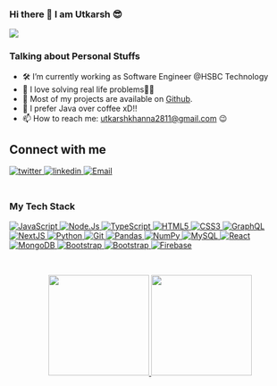 ### Hi there 👋 I am Utkarsh 😎

![](https://readme-typing-svg.herokuapp.com/?width=600&height=50&lines=Thanks+for+dropping+by.;In+God+we+trust.+All+others+must+bring+data.;Given+enough+eyeballs,+all+bugs+are+shallow.;The+imposter+syndrome+is+real.+Luckily,+it+goes+away.)
<!--
- 🔭 I’m currently working as Software Engineer @HSBC Technology
- 🌱 I’m currently learning Full Stack Development
- 💬 Ask me about Anything
- 📫 How to reach me: utkarshkhanna2811@gmail.com -->
<!--

<img src="https://github.com/ranjan-panda/Bio/blob/master/border.gif" width="1100px" height="25px"></h2>

<img align="right" height="250" width="375" alt="" src="https://github.com/ranjan-panda/Bio/blob/master/coding2.gif" />  -->

### Talking about Personal Stuffs

- 🛠 I’m currently working as Software Engineer @HSBC Technology
- :wrench: I love solving real life problems✌🏻
- 👾 Most of my projects are available on [Github](https://github.com/UtkarshK10).
- 👅 I prefer Java over coffee xD!!
- 📫 How to reach me: utkarshkhanna2811@gmail.com 😉


<!--<img src="https://github.com/ranjan-panda/Bio/blob/master/border.gif" width="1100px" height="25px"></h2>-->

<!--
### Contact Me <br>

    [![image](https://img.shields.io/badge/LinkedIn-0077B5?style=for-the-badge&logo=linkedin&logoColor=white)](https://www.linkedin.com/in/utkarsh-khanna-43824117b/) -->

## Connect with me
<div align="left">
<a href="https://twitter.com/utkarsh__10" target="_blank">
<img src=https://img.shields.io/badge/twitter-%2300acee.svg?&style=for-the-badge&logo=twitter&logoColor=white alt=twitter style="margin-bottom: 5px;" />
</a>
<a href="https://www.linkedin.com/in/utkarsh10/" target="_blank">
<img src=https://img.shields.io/badge/linkedin-%231E77B5.svg?&style=for-the-badge&logo=linkedin&logoColor=white alt=linkedin style="margin-bottom: 5px;" />
</a>
<a href="mailto:utkarshkhanna2811@gmail.com"><img title="Email" src="https://img.shields.io/badge/Gmail-D14836?style=for-the-badge&logo=gmail&logoColor=white"/></a>
</a>
</div>  

<br/>




### My Tech Stack
<p align="left">
 <a href="#">
  <img alt="JavaScript" src="https://img.shields.io/badge/JavaScript-F7DF1E?style=for-the-badge&logo=javascript&logoColor=black"/>
  <img alt="Node.Js" src="https://img.shields.io/badge/Node.js-43853D?style=for-the-badge&logo=node.js&logoColor=white" />
  <img alt="TypeScript" src="https://img.shields.io/badge/TypeScript-007ACC?style=for-the-badge&logo=typescript&logoColor=white"/>
  <img alt="HTML5" src="https://img.shields.io/badge/html5%20-%23E34F26.svg?&style=for-the-badge&logo=html5&logoColor=white"/>
  <img alt="CSS3" src="https://img.shields.io/badge/css3%20-%231572B6.svg?&style=for-the-badge&logo=css3&logoColor=white"/>
  <img alt="GraphQL" src="https://img.shields.io/badge/GraphQl-E10098?style=for-the-badge&logo=graphql&logoColor=white"/> 
  <img alt="NextJS" src="https://img.shields.io/badge/next.js-000000?style=for-the-badge&logo=nextdotjs&logoColor=white"/> 
  <img alt="Python" src="https://img.shields.io/badge/python%20-%2314354C.svg?&style=for-the-badge&logo=python&logoColor=white"/>
  <img alt="Git" src="https://img.shields.io/badge/git%20-%23F05033.svg?&style=for-the-badge&logo=git&logoColor=white"/>
  <img alt="Pandas" src="https://img.shields.io/badge/pandas%20-%23150458.svg?&style=for-the-badge&logo=pandas&logoColor=white" />
  <img alt="NumPy" src="https://img.shields.io/badge/numpy%20-%23013243.svg?&style=for-the-badge&logo=numpy&logoColor=white" />
  <img alt="MySQL" src="https://img.shields.io/badge/MySQL-00000F?style=for-the-badge&logo=mysql&logoColor=white"/>
  <img alt="React" src="https://img.shields.io/badge/ReactJS-ReactJS?style=for-the-badge&logo=react&color=303030"/>
  <img alt="MongoDB" src="https://img.shields.io/badge/MongoDB-4EA94B?style=for-the-badge&logo=mongodb&logoColor=white"/>
  <img alt="Bootstrap" src="https://img.shields.io/badge/Bootstrap-563D7C?style=for-the-badge&logo=bootstrap&logoColor=white"/> 
  <img alt="Bootstrap" src="https://img.shields.io/badge/Heroku-430098?style=for-the-badge&logo=heroku&logoColor=white"/> 
  <img alt="Firebase" src="https://img.shields.io/badge/firebase-ffca28?style=for-the-badge&logo=firebase&logoColor=black"/>
  	
 </a>
</p>

<br/>
<!--
<img src="https://github.com/ranjan-panda/Bio/blob/master/restapi.jpg" height="50px"></h2>&nbsp; &nbsp; &nbsp;
<img src="https://github.com/ranjan-panda/Bio/blob/master/java.gif" width="50px"></h2>&nbsp; &nbsp; &nbsp;
<img src="https://github.com/ranjan-panda/Bio/blob/master/python%20gif.gif" width="50px"></h2>&nbsp; &nbsp; &nbsp;
<img src="https://github.com/ranjan-panda/Bio/blob/master/javascript.gif" width="50px"></h2>&nbsp; &nbsp; &nbsp;
<img src="https://github.com/ranjan-panda/Bio/blob/master/flask.png" width="100px"></h2>&nbsp; &nbsp; &nbsp;
<img src="https://github.com/ranjan-panda/Bio/blob/master/nodejsnew.gif" width="100px"></h2>&nbsp; &nbsp; &nbsp;
<img src="https://github.com/ranjan-panda/Bio/blob/master/github.png" width="75px"></h2>&nbsp; &nbsp; &nbsp;
<img src="https://github.com/ranjan-panda/Bio/blob/master/mysql.jpg" width="100px"></h2>&nbsp; &nbsp; &nbsp;

<img src="https://github.com/ranjan-panda/Bio/blob/master/border.gif" width="1100px" height="25px"></h2> -->

<!--
[![Utkarsh's GitHub stats](https://github-readme-stats.vercel.app/api?username=UtkarshK10&show_icons=true&theme=radical)](https://github.com/UtkarshK10/github-readme-stats)


[![Top Langs](https://github-readme-stats.vercel.app/api/top-langs/?username=UtkarshK10&show_icons=true&theme=radical)](https://github.com/UtkarshK10/github-readme-stats) -->

<p align="center">
<a href="https://github.com/UtkarshK10">
<img height="180em" src="https://github-readme-stats-eight-theta.vercel.app/api?username=UtkarshK10&show_icons=true&theme=blue-green&count_private=true"/>
<img height="180em" src="https://github-readme-stats-eight-theta.vercel.app/api/top-langs/?username=UtkarshK10&layout=compact&langs_count=8&theme=blue-green"/>
</a>
</p>

<!--
**UtkarshK10/UtkarshK10** is a ✨ _special_ ✨ repository because its `README.md` (this file) appears on your GitHub profile.

Here are some ideas to get you started:

- 🔭 I’m currently working on ...
- 🌱 I’m currently learning ...
- 👯 I’m looking to collaborate on ...
- 🤔 I’m looking for help with ...
- 💬 Ask me about ...
- 📫 How to reach me: ...
- 😄 Pronouns: ...
- ⚡ Fun fact: ...
-->
